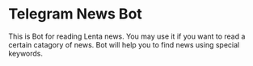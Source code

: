 # Telegram News Bot
This is Bot for reading Lenta news. You may use it if you want to read a certain catagory of news.
Bot will help you to find news using special keywords.
